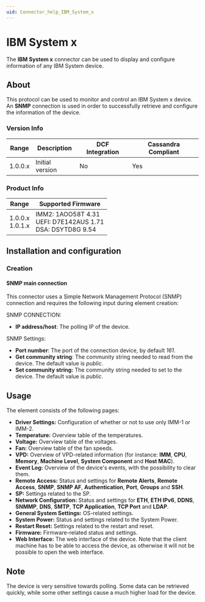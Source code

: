 ```yaml
---
uid: Connector_help_IBM_System_x
---
```


# IBM System x

The **IBM System x** connector can be used to display and configure information of any IBM System device.

## About

This protocol can be used to monitor and control an IBM System x device. An **SNMP** connection is used in order to successfully retrieve and configure the information of the device.

### Version Info

| Range   | Description     | DCF Integration | Cassandra Compliant |
|---------|-----------------|-----------------|---------------------|
| 1.0.0.x | Initial version | No              | Yes                 |

### Product Info

| Range              | Supported Firmware                                              |
|--------------------|-----------------------------------------------------------------|
| 1.0.0.x<br>1.0.1.x | IMM2: 1AOO58T 4.31<br>UEFI: D7E142AUS 1.71<br>DSA: DSYTD8G 9.54 |

## Installation and configuration

### Creation

#### SNMP main connection

This connector uses a Simple Network Management Protocol (SNMP) connection and requires the following input during element creation:

SNMP CONNECTION:

- **IP address/host**: The polling IP of the device.

SNMP Settings:

- **Port number**: The port of the connection device, by default *161*.
- **Get community string**: The community string needed to read from the device. The default value is *public*.
- **Set community string:** The community string needed to set to the device. The default value is *public*.

## Usage

The element consists of the following pages:

- **Driver Settings:** Configuration of whether or not to use only IMM-1 or IMM-2.
- **Temperature:** Overview table of the temperatures.
- **Voltage:** Overview table of the voltages.
- **Fan:** Overview table of the fan speeds.
- **VPD:** Overview of VPD-related information (for instance: **IMM**, **CPU**, **Memory**, **Machine Level**, **System Component** and **Host MAC**).
- **Event Log:** Overview of the device's events, with the possibility to clear them.
- **Remote Access:** Status and settings for **Remote Alerts**, **Remote Access**, **SNMP**, **SNMP AF**, **Authentication**, **Port**, **Groups** and **SSH**.
- **SP:** Settings related to the SP.
- **Network Configuration:** Status and settings for **ETH**, **ETH IPv6**, **DDNS**, **SNMMP**, **DNS**, **SMTP**, **TCP Application**, **TCP Port** and **LDAP**.
- **General System Settings:** OS-related settings.
- **System Power:** Status and settings related to the System Power.
- **Restart Reset:** Settings related to the restart and reset.
- **Firmware:** Firmware-related status and settings.
- **Web Interface:** The web interface of the device. Note that the client machine has to be able to access the device, as otherwise it will not be possible to open the web interface.

## Note

The device is very sensitive towards polling. Some data can be retrieved quickly, while some other settings cause a much higher load for the device.
